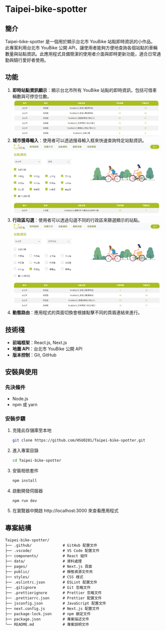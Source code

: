 # Taipei-bike-spotter

## 簡介

Taipei-bike-spotter 是一個用於顯示台北市 YouBike 站點即時資訊的小作品。<br/>
此專案利用台北市 YouBike 公開 API，讓使用者能夠方便地查詢各個站點的車輛數量與站點資訊。此應用程式具備簡潔的使用者介面與即時更新功能，適合日常通勤與騎行愛好者使用。

## 功能

1. **即時站點資訊顯示**：顯示台北市所有 YouBike 站點的即時資訊，包括可借車輛數與可停空位數。
![專案結構](./public/numberofbicycles.png)
2. **城市搜尋輸入**：使用者可以透過搜尋輸入框來快速查詢特定站點資訊。
![專案結構](./public/textSearch.png)
3. **行政區勾選**：使用者可以透過勾選不同的行政區來篩選顯示的站點。
![專案結構](./public/checkSearch.png)
4. **動態路由**：應用程式的頁面切換會根據點擊不同的頁眉連結來進行。


## 技術棧

- **前端框架**：React.js, Next.js
- **地圖 API**：台北市 YouBike 公開 API
- **版本控制**：Git, GitHub

## 安裝與使用

### 先決條件

- Node.js
- npm 或 yarn

### 安裝步驟

1. 克隆此存儲庫至本地
    ```bash
    git clone https://github.com/HSU0201/Taipei-bike-spotter.git
    ```

2. 進入專案目錄
    ```bash
    cd Taipei-bike-spotter
    ```

3. 安裝相依套件
    ```bash
    npm install
    ```

4. 啟動開發伺服器
    ```bash
    npm run dev
    ```

5. 在瀏覽器中開啟 http://localhost:3000 來查看應用程式

## 專案結構

```plaintext
Taipei-bike-spotter/
├── .github/              # GitHub 配置文件
├── .vscode/              # VS Code 配置文件
├── components/           # React 組件
├── data/                 # 資料處理
├── pages/                # Next.js 頁面
├── public/               # 靜態資源文件夾
├── styles/               # CSS 樣式
├── .eslintrc.json        # ESLint 配置文件
├── .gitignore            # Git 忽略文件
├── .prettierignore       # Prettier 忽略文件
├── .prettierrc.json      # Prettier 配置文件
├── jsconfig.json         # JavaScript 配置文件
├── next.config.js        # Next.js 配置文件
├── package-lock.json     # npm 鎖定文件
├── package.json          # 專案描述文件
└── README.md             # 專案說明文件
